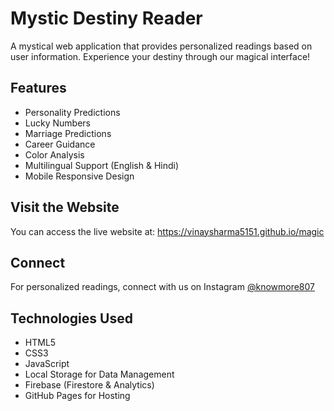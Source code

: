 # Mystic Destiny Reader

A mystical web application that provides personalized readings based on user information. Experience your destiny through our magical interface!

## Features

- Personality Predictions
- Lucky Numbers
- Marriage Predictions
- Career Guidance
- Color Analysis
- Multilingual Support (English & Hindi)
- Mobile Responsive Design

## Visit the Website

You can access the live website at: https://vinaysharma5151.github.io/magic

## Connect

For personalized readings, connect with us on Instagram [@knowmore807](https://www.instagram.com/knowmore807/)

## Technologies Used

- HTML5
- CSS3
- JavaScript
- Local Storage for Data Management
- Firebase (Firestore & Analytics)
- GitHub Pages for Hosting 